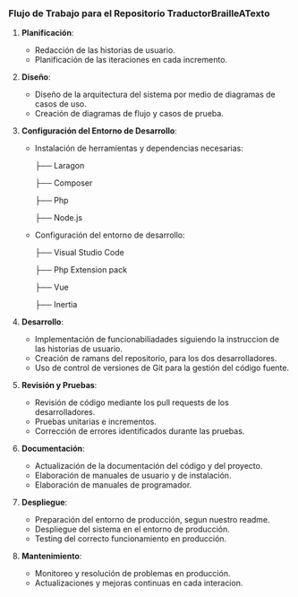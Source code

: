 ### Flujo de Trabajo para el Repositorio TraductorBrailleATexto

1. **Planificación**:
   - Redacción de las historias de usuario.
   - Planificación de las iteraciones en cada incremento.

2. **Diseño**:
   - Diseño de la arquitectura del sistema por medio de diagramas de casos de uso.
   - Creación de diagramas de flujo y casos de prueba.

3. **Configuración del Entorno de Desarrollo**:
   - Instalación de herramientas y dependencias necesarias:

     ├── Laragon
     
      ├── Composer
     
      ├── Php
     
      ├── Node.js

   - Configuración del entorno de desarrollo:

     ├── Visual Studio Code
     
      ├── Php Extension pack
     
      ├── Vue
     
      ├── Inertia

4. **Desarrollo**:
   - Implementación de funcionabiliadades siguiendo la instruccion de las historias de usuario.
   - Creación de ramans del repositorio, para los dos desarrolladores.
   - Uso de control de versiones de Git para la gestión del código fuente.

5. **Revisión y Pruebas**:
   - Revisión de código mediante los pull requests de los desarrolladores.
   - Pruebas unitarias e incrementos.
   - Corrección de errores identificados durante las pruebas.

6. **Documentación**:
   - Actualización de la documentación del código y del proyecto.
   - Elaboración de manuales de usuario y de instalación.
   - Elaboración de manuales de programador.

7. **Despliegue**:
   - Preparación del entorno de producción, segun nuestro readme.
   - Despliegue del sistema en el entorno de producción.
   - Testing del correcto funcionamiento en producción.

8. **Mantenimiento**:
   - Monitoreo y resolución de problemas en producción.
   - Actualizaciones y mejoras continuas en cada interacion.

